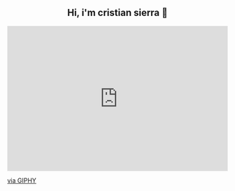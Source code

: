 <div align = "center">
<h2 align = "center">Hi, i'm cristian sierra 👋</h2>
</div>
<div style="width:100%;height:0;padding-bottom:66%;position:relative;"><iframe src="https://giphy.com/embed/1kJxyyCq9ZHXX0GM3a" width="100%" height="100%" style="position:absolute" frameBorder="0" class="giphy-embed" allowFullScreen></iframe></div><p><a href="https://giphy.com/gifs/mickey90-friends-birthday-mickey-90-1kJxyyCq9ZHXX0GM3a">via GIPHY</a></p>


<!--
**CrissNot/CrissNot** is a ✨ _special_ ✨ repository because its `README.md` (this file) appears on your GitHub profile.

Here are some ideas to get you started:

- 🔭 I’m currently working on ...
- 🌱 I’m currently learning ...
- 👯 I’m looking to collaborate on ...
- 🤔 I’m looking for help with ...
- 💬 Ask me about ...
- 📫 How to reach me: ...
- 😄 Pronouns: ...
- ⚡ Fun fact: ...
-->
